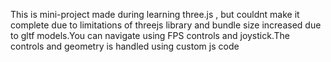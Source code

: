 This is mini-project made during learning three.js , but couldnt make it complete due to limitations of threejs library and bundle size increased due to gltf models.You can navigate using FPS controls and joystick.The controls and geometry is handled using custom js code
